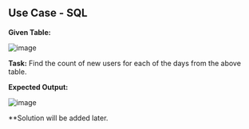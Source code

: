 ## Use Case - SQL

**Given Table:**

![image](https://user-images.githubusercontent.com/41752761/197494454-f9b48cfb-0863-4278-94eb-45c4842c9bd1.png)

**Task:** Find the count of new users for each of the days from the above table.

**Expected Output:**

![image](https://user-images.githubusercontent.com/41752761/197494906-c0ffba98-5a78-4abd-807f-d968844fad45.png)


**Solution will be added later.

